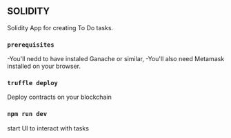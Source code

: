## SOLIDITY
Solidity App for creating To Do tasks.

### `prerequisites`
-You'll nedd to have instaled Ganache or similar, 
-You'll also need Metamask installed on your browser.

### `truffle deploy`
Deploy contracts on your blockchain

### `npm run dev`
start UI to interact with tasks
